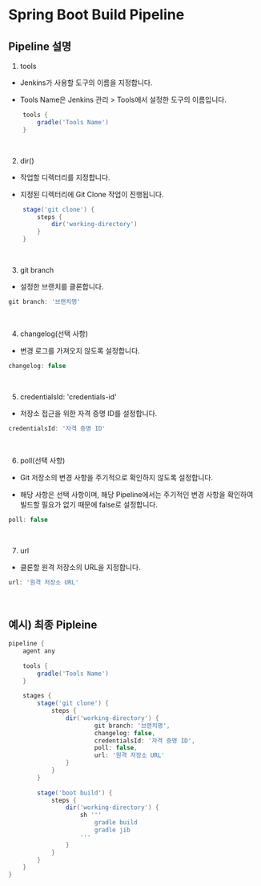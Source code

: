 # Spring Boot Build Pipeline

## Pipeline 설명

1. tools

- Jenkins가 사용할 도구의 이름을 지정합니다.

- Tools Name은 Jenkins 관리 > Tools에서 설정한 도구의 이름입니다.

```groovy
    tools {
        gradle('Tools Name')
    }
```

<br>

2. dir()

- 작업할 디렉터리를 지정합니다.

- 지정된 디렉터리에 Git Clone 작업이 진행됩니다.

```groovy
    stage('git clone') {
        steps {
            dir('working-directory')
        }
    }
```

<br>

3. git branch

- 설정한 브랜치를 클론합니다.

```groovy
git branch: '브랜치명'
```

<br>

4. changelog(선택 사항)

- 변경 로그를 가져오지 않도록 설정합니다.

```groovy
changelog: false
```

<br>

5. credentialsId: 'credentials-id'

- 저장소 접근을 위한 자격 증명 ID를 설정합니다.

```groovy
credentialsId: '자격 증명 ID'
```

<br>

6. poll(선택 사항)

- Git 저장소의 변경 사항을 주기적으로 확인하지 않도록 설정합니다.

- 해당 사항은 선택 사항이며, 해당 Pipeline에서는 주기적인 변경 사항을 확인하여 빌드할 필요가 없기 때문에 false로 설정합니다.

```groovy
poll: false
```

<br>

7. url

- 클론할 원격 저장소의 URL을 지정합니다.

```groovy
url: '원격 저장소 URL'
```

<br/>

## 예시) 최종 Pipleine

```groovy
pipeline {
    agent any
    
    tools {
        gradle('Tools Name')
    }
    
    stages {
        stage('git clone') {
            steps {
                dir('working-directory') {
                        git branch: '브랜치명',
                        changelog: false,
                        credentialsId: '자격 증명 ID',
                        poll: false,
                        url: '원격 저장소 URL'
                }
            }
        }
        
        stage('boot build') {
            steps {
                dir('working-directory') {
                    sh '''
                        gradle build
                        gradle jib
                    '''
                }
            }
        }
    }
}
```
